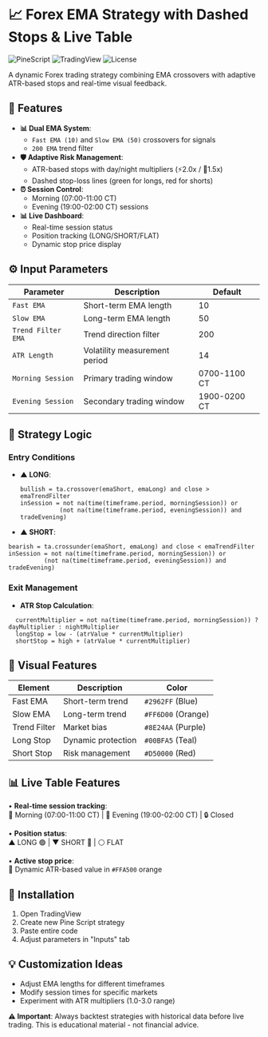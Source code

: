# 📈 Forex EMA Strategy with Dashed Stops & Live Table

![PineScript](https://img.shields.io/badge/PineScript-v6-yellowgreen) ![TradingView](https://img.shields.io/badge/Platform-TradingView-blue) ![License](https://img.shields.io/badge/License-MIT-red)

A dynamic Forex trading strategy combining EMA crossovers with adaptive ATR-based stops and real-time visual feedback.

## 🌟 Features
- **📊 Dual EMA System**: 
  - `Fast EMA (10)` and `Slow EMA (50)` crossovers for signals
  - `200 EMA` trend filter
- **🛡 Adaptive Risk Management**:
  - ATR-based stops with day/night multipliers (⚡2.0x / 🌙1.5x)
  - Dashed stop-loss lines (green for longs, red for shorts)
- **⏰ Session Control**:
  - Morning (07:00-11:00 CT) 
  - Evening (19:00-02:00 CT) sessions
- **📊 Live Dashboard**:
  - Real-time session status
  - Position tracking (LONG/SHORT/FLAT)
  - Dynamic stop price display

## ⚙️ Input Parameters
| Parameter | Description | Default |
|-----------|-------------|---------|
| `Fast EMA` | Short-term EMA length | 10 |
| `Slow EMA` | Long-term EMA length | 50 |
| `Trend Filter EMA` | Trend direction filter | 200 |
| `ATR Length` | Volatility measurement period | 14 |
| `Morning Session` | Primary trading window | 0700-1100 CT |
| `Evening Session` | Secondary trading window | 1900-0200 CT |

## 📜 Strategy Logic

### Entry Conditions
- **▲ LONG**:
  ```.javascript
  bullish = ta.crossover(emaShort, emaLong) and close > emaTrendFilter
  inSession = not na(time(timeframe.period, morningSession)) or 
             (not na(time(timeframe.period, eveningSession)) and tradeEvening)

- **▲ SHORT**:
 ```.javascript
bearish = ta.crossunder(emaShort, emaLong) and close < emaTrendFilter
inSession = not na(time(timeframe.period, morningSession)) or 
           (not na(time(timeframe.period, eveningSession)) and tradeEvening)
```
### Exit Management
- **ATR Stop Calculation**:
```.javascript
  currentMultiplier = not na(time(timeframe.period, morningSession)) ? dayMultiplier : nightMultiplier
  longStop = low - (atrValue * currentMultiplier)
  shortStop = high + (atrValue * currentMultiplier)
```
## 🎨 Visual Features
| Element | Description | Color |
|---------|-------------|-------|
| Fast EMA | Short-term trend | `#2962FF` (Blue) |
| Slow EMA | Long-term trend | `#FF6D00` (Orange) |
| Trend Filter | Market bias | `#8E24AA` (Purple) |
| Long Stop | Dynamic protection | `#00BFA5` (Teal) |
| Short Stop | Risk management | `#D50000` (Red) |

## 📊 Live Table Features

• **Real-time session tracking**:  
  🌅 Morning (07:00-11:00 CT) | 🌙 Evening (19:00-02:00 CT) | 🔒 Closed  
   
• **Position status**:  
  ▲ LONG 🟢 | ▼ SHORT 🔴 | ⚪ FLAT  
   
• **Active stop price**:  
  🛑 Dynamic ATR-based value in `#FFA500` orange
  
## 🚀 Installation
1. Open TradingView
2. Create new Pine Script strategy
3. Paste entire code
4. Adjust parameters in "Inputs" tab

## 💡 Customization Ideas
- Adjust EMA lengths for different timeframes
- Modify session times for specific markets
- Experiment with ATR multipliers (1.0-3.0 range)

**⚠️ Important**: Always backtest strategies with historical data before live trading. This is educational material - not financial advice.

    
